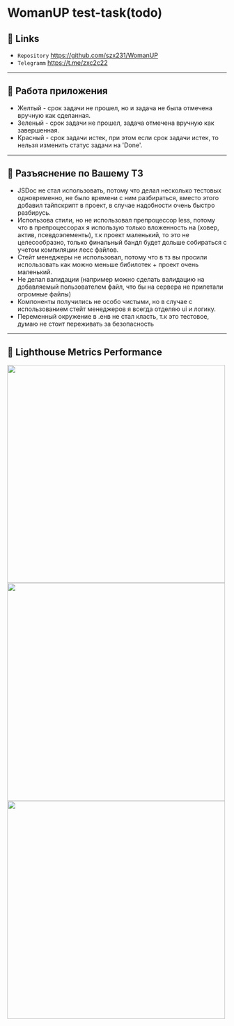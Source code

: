 
#  WomanUP test-task(todo)

## 🐧 Links
- `Repository` https://github.com/szx231/WomanUP
- `Telegramm` https://t.me/zxc2c22

---

## 🦄 Работа приложения
- Желтый - срок задачи не прошел, но и задача не была отмечена вручную как сделанная.
- Зеленый - срок задачи не прошел, задача отмечена вручную как завершенная.
- Красный - срок задачи истек, при этом если срок задачи истек, то нельзя изменить статус задачи на 'Done'.

---


## 🐼 Разъяснение по Вашему ТЗ

- JSDoc не стал использовать, потому что делал несколько тестовых одновременно, не было времени с ним разбираться, вместо этого добавил тайпскрипт в проект, в случае надобности очень быстро разбирусь.
- Использова стили, но не использовал препроцессор less, потому что в препроцессорах я использую только вложенность на (ховер, актив, псевдоэлементы), т.к проект маленький, то это не целесообразно, только финальный бандл будет дольше собираться с учетом компиляции лесс файлов.
- Стейт менеджеры не использовал, потому что в тз вы просили использовать как можно меньше бибилотек + проект очень маленький.
- Не делал валидации (например можно сделать валидацию на добавляемый пользователем файл, что бы на сервера не прилетали огромные файлы)
- Компоненты получились не особо чистыми, но в случае с использованием стейт менеджеров я всегда отделяю ui и логику.
- Переменный окружение в .енв не стал класть, т.к это тестовое, думаю не стоит переживать за безопасность
---

## 🐗 Lighthouse Metrics Performance
<img src="https://user-images.githubusercontent.com/82704685/203208879-25d10f5d-57af-40ba-b4d4-cdd6392abf40.png" width="500px" />
<img src="https://user-images.githubusercontent.com/82704685/203208937-8920b136-20e0-4e2c-b438-54b8da4132ab.png" width="500px" />
<img src="https://user-images.githubusercontent.com/82704685/203208999-fa996fe5-4d1c-4a65-b416-f32726bc7d4d.png" width="500px" />


